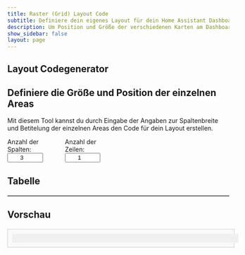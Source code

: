 ```yaml
---
title: Raster (Grid) Layout Code
subtitle: Definiere dein eigenes Layout für dein Home Assistant Dashboard
description: Um Position und Größe der verschiedenen Karten am Dashboard zu konfigurieren, ist grid-layout eine super Möglichkeit
show_sidebar: false
layout: page
---
```


<div class="shb-main-container">
    <div id="shb-custom-alert" style="display: none;">
        <div id="shb-custom-alert-content">
            <h4 id="shb-custom-alert-title"></h4>
            <p id="shb-custom-alert-message"></p>
            <button id="shb-close-alert">OK</button>
        </div>
    </div>
    <section class="content-section">
        <h1 class="shb-main-title">Layout Codegenerator</h1>
        <h2 class="shb-section-title-center">Definiere die Größe und Position der einzelnen Areas</h2>
        <p class="shb-main-description">
            Mit diesem Tool kannst du durch Eingabe der Angaben zur Spaltenbreite und Betitelung der einzelnen Areas den Code für dein Layout erstellen. 
        </p>
        <div class="shb-form-group" style="display: flex;justify-content: flex-start;gap: 30px;flex-direction: row;align-items: center;">
            <div style="display: flex; align-items: flex-start; flex-direction: column; width: 20%;">
                <label for="columns">Anzahl der Spalten:</label>
                <input type="number" id="columns" value="3" min="1" max="12" onchange="updateTable()">
            </div>
            <div style="display: flex; flex-direction: column; align-items: flex-start; width: 20%">
                <label for="rows">Anzahl der Zeilen:</label>
                <input type="number" id="rows" value="1" min="1" max="12" onchange="updateTable()">
            </div>
        </div>
        <h2>Tabelle</h2>
        <div class="shb-styled-table-container" style="width: 100%;">
            <table id="layoutTable" border="1" class="shb-styled-table" style="text-align: center">
                <thead></thead>
                <tbody></tbody>
            </table>
        </div>
        <h2>Vorschau</h2>
        <div id="gridPreviewContainer" class="shb-preview-container">
            <div id="gridPreview" class="shb-grid-preview"></div>
        </div>
    </section>
</div>
<style>
    table {
        width: 100%;
        border-collapse: collapse;
        margin-top: 20px;
    }
    th, td {
        padding: 10px;
        text-align: center;
        border: 1px solid #ccc;
    }
    input {
        width: 80%;
        text-align: center;
    }
    .shb-preview-container {
        width: 100%;
        max-width: 98%;
        margin: 20px auto;
        padding: 10px;
        border: 1px solid #ccc;
        background: #f9f9f9;
    }
    .shb-grid-preview {
        display: grid;
        gap: 1px;
        width: 100%;
        background: #f0f0f0;
        padding: 10px;
    }
    .shb-grid-item {
        background: #ddd;
        padding: 20px;
        text-align: center;
        border: 1px solid #aaa;
    }
</style>

<script>
    function addColumn() {
        console.log("Adding a column");
        let columns = parseInt(document.getElementById("columns").value);
        document.getElementById("columns").value = columns + 1;

        let storedWidths = getStoredWidths();
        let storedAreas = getStoredAreas();

        console.log("Stored Widths before adding column:", storedWidths);

        redistributeColumnWidths(columns + 1, storedWidths);
        updateTable(false, storedWidths, storedAreas);
    }

    function addRow() {
        console.log("Adding a row");
        let rows = parseInt(document.getElementById("rows").value);
        document.getElementById("rows").value = rows + 1;

        let storedWidths = getStoredWidths();
        let storedAreas = getStoredAreas();

        console.log("Stored Widths before adding row:", storedWidths);

        updateTable(true, storedWidths, storedAreas);
    }

    function getStoredWidths() {
        let widths = Array.from(document.querySelectorAll("#layoutTable thead input"), input => parseInt(input.value) || 0);
        console.log("Retrieved Stored Widths:", widths);
        return widths;
    }

    function getStoredAreas() {
        return Array.from(document.querySelectorAll("#layoutTable tbody input"), input => input.value);
    }

    function redistributeColumnWidths(columns, storedWidths) {
        console.log("Redistributing column widths");
        let totalStoredWidth = storedWidths.reduce((a, b) => a + b, 0);
        let remainingWidth = 100 - totalStoredWidth;
        let newWidth = Math.floor(remainingWidth / (columns - storedWidths.length));

        console.log("Total Stored Width:", totalStoredWidth);
        console.log("New Width for additional columns:", newWidth);

        let inputs = document.querySelectorAll("#layoutTable thead input");

        inputs.forEach((input, index) => {
            if (storedWidths[index] !== undefined) {
                input.value = storedWidths[index];
            } else {
                input.value = newWidth;
            }
            console.log(`Column ${index + 1} width set to:`, input.value);
        });

        while (inputs.length < columns) {
            let newInput = document.createElement("input");
            newInput.type = "number";
            newInput.min = "1";
            newInput.max = "100";
            newInput.value = newWidth;
            newInput.oninput = updateColumnWidth;
            let th = document.createElement("th");
            th.appendChild(newInput);
            document.querySelector("#layoutTable thead tr").appendChild(th);
            inputs = document.querySelectorAll("#layoutTable thead input");
        }

        adjustLastColumn();
    }

    function updateColumnWidth() {
        console.log("Column width changed");
        adjustLastColumn();
        updatePreview();
    }

    function updateTable(isRowUpdate = false, storedWidths = [], storedAreas = []) {
        console.log("Updating table", { isRowUpdate, storedWidths, storedAreas });

        let columns = parseInt(document.getElementById("columns").value);
        let rows = parseInt(document.getElementById("rows").value);
        let tableHead = document.querySelector("#layoutTable thead");
        let tableBody = document.querySelector("#layoutTable tbody");

        if (!isRowUpdate) {
            storedWidths = getStoredWidths();
        }

        if (storedAreas.length === 0) {
            storedAreas = getStoredAreas();
        }

        tableHead.innerHTML = "";
        tableBody.innerHTML = "";

        let headerRow = document.createElement("tr");

        for (let i = 0; i < columns; i++) {
            let th = document.createElement("th");
            let input = document.createElement("input");
            input.type = "number";
            input.min = "1";
            input.max = "100";

            if (storedWidths[i] !== undefined) {
                input.value = storedWidths[i];
            } else {
                input.value = Math.floor(100 / columns);
            }

            console.log(`Setting width for column ${i + 1}:`, input.value);

            input.setAttribute("data-index", i);
            input.oninput = updateColumnWidth;
            th.appendChild(input);
            headerRow.appendChild(th);
        }
        tableHead.appendChild(headerRow);

        adjustLastColumn();

        for (let r = 0; r < rows; r++) {
            let tr = document.createElement("tr");
            for (let c = 0; c < columns; c++) {
                let td = document.createElement("td");
                let input = document.createElement("input");
                input.type = "text";
                input.placeholder = `Area ${r + 1}-${c + 1}`;
                input.value = storedAreas[r * columns + c] || "";
                input.oninput = updatePreview;
                td.appendChild(input);
                tr.appendChild(td);
            }
            tableBody.appendChild(tr);
        }

        updatePreview();
    }

    function adjustLastColumn() {
        console.log("Adjusting last column to maintain 100% width");
        let inputs = document.querySelectorAll("#layoutTable thead input");
        let totalWidth = 0;

        inputs.forEach((input, index) => {
            totalWidth += parseInt(input.value) || 0;
        });

        console.log("Total width before adjustment:", totalWidth);

        let lastInput = inputs[inputs.length - 1];
        if (lastInput) {
            let difference = 100 - totalWidth;
            lastInput.value = parseInt(lastInput.value) + difference;
            console.log("Last column width adjusted to:", lastInput.value);
        }

        updatePreview();
    }

    function updatePreview() {
        console.log("Updating grid preview");
        let gridPreview = document.getElementById("gridPreview");
        let inputs = document.querySelectorAll("#layoutTable thead input");
        let areaInputs = document.querySelectorAll("#layoutTable tbody input");
        let columns = parseInt(document.getElementById("columns").value);
        let rows = parseInt(document.getElementById("rows").value);

        let templateColumns = Array.from(inputs).map(input => input.value + "%").join(" ");
        gridPreview.style.gridTemplateColumns = templateColumns;
        gridPreview.style.gridTemplateRows = `repeat(${rows}, auto)`;
        gridPreview.innerHTML = "";

        areaInputs.forEach((input, index) => {
            let div = document.createElement("div");
            div.className = "shb-grid-item";
            div.textContent = input.value || input.placeholder;
            gridPreview.appendChild(div);
        });

        console.log("Current column widths:", templateColumns);
    }

    updateTable();
</script>




